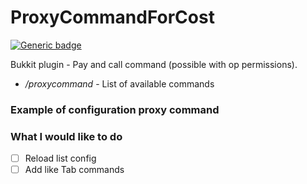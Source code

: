 # ProxyCommandForCost

[![Generic badge](https://img.shields.io/badge/Spigot--API-1.14.4-green.svg)](https://www.spigotmc.org/wiki/buildtools/#1-14-4)

Bukkit plugin - Pay and call command (possible with op permissions).

 - */proxycommand* - List of available commands

### Example of configuration proxy command


### What I would like to do
- [ ] Reload list config
- [ ] Add like Tab commands
